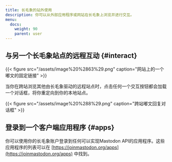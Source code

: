 ```yaml
---
title: 长毛象的站外使用
description: 你可以从外部应用程序或网站在长毛象上浏览并进行交互。
menu:
  docs:
    weight: 90
    parent: user
---
```


## 与另一个长毛象站点的远程互动 {#interact}

{{< figure src="/assets/image%20%2863%29.png" caption="网站上的一个嘟文的固定链接" >}}

当你在跨站浏览其他由长毛象驱动的远程站点时，点击任何一个交互按钮都会加载一个对话框，将你重定向到你的本地站点。

{{< figure src="/assets/image%20%288%29.png" caption="跨站嘟文回复对话框" >}}

## 登录到一个客户端应用程序 {#apps}

你可以使用你的长毛象账户登录到任何可以实现Mastodon API的应用程序。这些应用程序的列表可以在 [https://joinmastodon.org/apps](https://joinmastodon.org/apps) 中找到。

